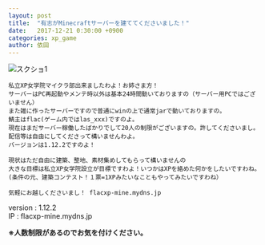 ```yaml
---
layout: post
title:  "有志がMinecraftサーバーを建ててくださいました！"
date:   2017-12-21 0:30:00 +0900
categories: xp_game
author: 依田
---
```

![スクショ1]({{site.baseurl}}/images/Minecraft_001.png)  

```  
私立XP女学院マイクラ部出来ましたわよ！お姉さま方！  
サーバーはPC再起動やメンテ時以外は基本24時間動いておりますの（サーバー用PCではございません）  
また雑に作ったサーバーですので普通にwinの上で通常jarで動いておりますの。  
鯖主はflac(ゲーム内ではlas_xxx)ですのよ。  
現在はまだサーバー稼働したばかりでして20人の制限がございますの。許してくださいまし。  
配信等は自由にしてくださって構いませんわよ。  
バージョンは1.12.2ですのよ！  

現状はただ自由に建築、整地、素材集めしてもらって構いませんの
大きな目標は私立XP女学院設立が目標ですわよ！いつかはXPを絡めた何かをしたいですわね。  
(条件の元、建築コンテスト！１票=1XPみたいなこともやってみたいですわね）  

気軽にお越しくださいまし！ flacxp-mine.mydns.jp  
```  

version : 1.12.2  
IP : flacxp-mine.mydns.jp  

**※人数制限があるのでお気を付けください。**  
